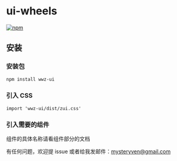# ui-wheels

<!-- [![Build Status](https://travis-ci.org/mysteryven/ui-wheels.svg?branch=master)](https://travis-ci.org/mysteryven/ui-wheels) -->
[![npm](https://img.shields.io/badge/license-MIT-green.svg)](https://www.npmjs.com/package/wwz-ui)


## 安装


### 安装包
```bash
npm install wwz-ui
```

### 引入 CSS 

```vue
import 'wwz-ui/dist/zui.css'
```

### 引入需要的组件

组件的具体名称请看组件部分的文档


有任何问题，欢迎提 issue 或者给我发邮件：mysteryven@gmail.com











